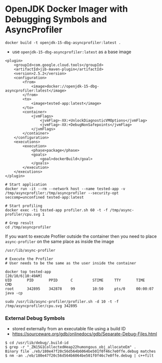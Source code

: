 # OpenJDK Docker Imager with Debugging Symbols and AsyncProfiler

```
docker build -t openjdk-15-dbg-asyncprofiler:latest .
```

- use `openjdk-15-dbg-asyncprofiler:latest` as a base image

```
<plugin>
    <groupId>com.google.cloud.tools</groupId>
    <artifactId>jib-maven-plugin</artifactId>
    <version>2.5.2</version>
    <configuration>
        <from>
            <image>docker://openjdk-15-dbg-asyncprofiler:latest</image>
        </from>
        <to>
            <image>tested-app:latest</image>
        </to>
        <container>
            <jvmFlags>
                <jvmFlag>-XX:+UnlockDiagnosticVMOptions</jvmFlag>
                <jvmFlag>-XX:+DebugNonSafepoints</jvmFlag>
            </jvmFlags>
        </container>
    </configuration>
    <executions>
        <execution>
            <phase>package</phase>
            <goals>
                <goal>dockerBuild</goal>
            </goals>
        </execution>
    </executions>
</plugin>
```

```
# Start application
docker run -it --rm --network host --name tested-app -v /tmp/asyncprofiler:/tmp/asyncprofiler --security-opt seccomp=unconfined tested-app:latest

# Start profiling
docker exec -ti tested-app profiler.sh 60 -t -f /tmp/async-profiler/cpu.svg 1

# Grep result
cd /tmp/asyncprofiler
```

If you want to execute Profiler outside the container then you need to place `async-profiler` on the same place as inside the image
```
/usr/lib/async-profiler

# Execute the Profiler
# User needs to be the same as the user inside the container

docker top tested-app                                                                       [20/10/6|10:49AM]
UID       PID       PPID      C         STIME     TTY       TIME      CMD
root      342895    342878    99        10:50     pts/0     00:00:07  java -cp

sudo /usr/lib/async-profiler/profiler.sh -d 10 -t -f /tmp/asyncprofiler/cpu.svg 342895
```

### External Debug Symbols

- stored externally from an executable file using a build ID 
- https://sourceware.org/gdb/onlinedocs/gdb/Separate-Debug-Files.html

```
$ cd /usr/lib/debug/.build-id
$ grep -r "_ZN15G1CollectedHeap22humongous_obj_allocateEm" .
Binary file ./eb/180e47f20c56d564b6064be501f0f46c7e0ffe.debug matches
$ nm -an ./eb/180e47f20c56d564b6064be501f0f46c7e0ffe.debug | c++filt 
```